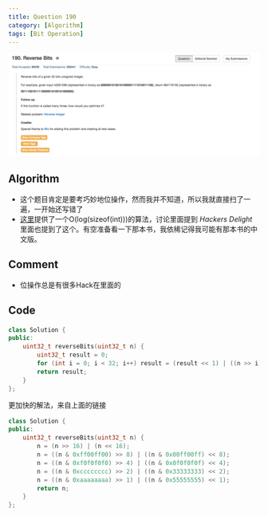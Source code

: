 ```yaml
---
title: Question 190
category: [Algorithm]
tags: [Bit Operation]
---
```


![Description](../Assets/Figure/question190.png)

## Algorithm 

- 这个题目肯定是要考巧妙地位操作，然而我并不知道，所以我就直接扫了一遍，一开始还写错了
- [这里](https://leetcode.com/discuss/27405/o-1-bit-operation-c-solution-8ms)提供了一个O(log(sizeof(int)))的算法，讨论里面提到 _Hackers Delight_ 里面也提到了这个。有空准备看一下那本书，我依稀记得我可能有那本书的中文版。

## Comment

- 位操作总是有很多Hack在里面的

## Code

```c++
class Solution {
public:
    uint32_t reverseBits(uint32_t n) {
        uint32_t result = 0;
        for (int i = 0; i < 32; i++) result = (result << 1) | ((n >> i) & 1);
        return result;
    }
};
```

更加快的解法，来自上面的链接

```c++
class Solution {
public:
    uint32_t reverseBits(uint32_t n) {
        n = (n >> 16) | (n << 16);
        n = ((n & 0xff00ff00) >> 8) | ((n & 0x00ff00ff) << 8);
        n = ((n & 0xf0f0f0f0) >> 4) | ((n & 0x0f0f0f0f) << 4);
        n = ((n & 0xcccccccc) >> 2) | ((n & 0x33333333) << 2);
        n = ((n & 0xaaaaaaaa) >> 1) | ((n & 0x55555555) << 1);
        return n;
    }
};
```